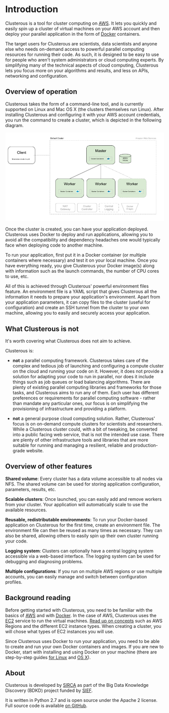 # Introduction

Clusterous is a tool for cluster computing on [AWS](https://aws.amazon.com). It lets you quickly and easily spin up a cluster of virtual machines on your AWS account and then deploy your parallel application in the form of [Docker](https://www.docker.com/what-docker) containers.

The target users for Clusterous are scientists, data scientists and anyone else who needs on-demand access to powerful parallel computing resources for running their code. As such, it is designed to be easy to use for people who aren't system administrators or cloud computing experts. By simplifying many of the technical aspects of cloud computing, Clusterous lets you focus more on your algorithms and results, and less on APIs, networking and configuration.


## Overview of operation

Clusterous takes the form of a command-line tool, and is currently supported on Linux and Mac OS X (the clusters themselves run Linux). After installing Clusterous and configuring it with your AWS account credentials, you run the command to create a cluster, which is depicted in the following diagram.

![Clusterous Default Cluster Diagram](images/Clusterous_Architecture.png)

Once the cluster is created, you can have your application deployed. Clusterous uses Docker to deploy and run applications, allowing you to avoid all the compatibility and dependency headaches one would typically face when deploying code to another machine.

To run your application, first put it in a Docker container (or multiple containers where necessary) and test it on your local machine. Once you have everything ready, you give Clusterous your Docker image(s) along with information such as the launch commands, the number of CPU cores to use, etc.

All of this is achieved through Clusterous' powerful environment files feature. An environment file is a YAML script that gives Clusterous all the information it needs to prepare your application's environment. Apart from your application parameters, it can copy files to the cluster (useful for configuration) and create an SSH tunnel from the cluster to your own machine, allowing you to easily and securely access your application.

## What Clusterous is not
It's worth covering what Clusterous does not aim to achieve. 

Clusterous is:

* **not** a parallel computing framework. Clusterous takes care of the complex and tedious job of launching and configuring a compute cluster on the cloud and running your code on it. However, it does not provide a solution for adapting your code to run in parallel, nor does it include things such as job queues or load balancing algorithms. There are plenty of existing parallel computing libraries and frameworks for those tasks, and Clusterous aims to run any of them. Each user has different preferences or requirements for parallel computing software - rather than mandate any particular ones, our focus is on simplifying the provisioning of infrastructure and providing a platform.

* **not** a general purpose cloud computing solution. Rather, Clusterous' focus is on on-demand compute clusters for scientists and researchers. While a Clusterous cluster could, with a bit of tweaking, be converted into a public facing web service, that is not the intended use case. There are plenty of other infrastructure tools and libraries that are more suitable for running and managing a resilient, reliable and production-grade website.


## Overview of other features

**Shared volume**: Every cluster has a data volume accessible to all nodes via NFS. The shared volume can be used for storing application configuration, parameters, results, etc.

**Scalable clusters**: Once launched, you can easily add and remove workers from your cluster. Your application will automatically scale to use the available resources.

**Reusable, redistributable environments**: To run your Docker-based application on Clusterous for the first time, create an environment file. The environment file can then be reused as many times as necessary. They can also be shared, allowing others to easily spin up their own cluster running your code.

**Logging system**: Clusters can optionally have a central logging system accessible via a web-based interface. The logging system can be used for debugging and diagnosing problems.

**Multiple configurations**: If you run on multiple AWS regions or use multiple accounts, you can easily manage and switch between configuration profiles.


## Background reading
Before getting started with Clusterous, you need to be familiar with the basics of [AWS](https://aws.amazon.com) and with [Docker](https://www.docker.com/what-docker). In the case of AWS, Clusterous uses the [EC2](https://aws.amazon.com/ec2/) service to run the virtual machines. [Read up on concepts](A02_AWS.md) such as AWS Regions and the different EC2 instance types. When creating a cluster, you will chose what types of EC2 instances you will use.

Since Clusterous uses Docker to run your application, you need to be able to create and run your own Docker containers and images. If you are new to Docker, start with installing and using Docker on your machine (there are step-by-step guides [for Linux](https://docs.docker.com/linux/) and [OS X](https://docs.docker.com/mac/)).


## About
Clusterous is developed by [SIRCA](http://www.sirca.org.au) as part of the Big Data Knowledge Discovery (BDKD) project funded by [SIEF](http://www.sief.org.au/).

It is written in Python 2.7 and is open source under the Apache 2 license. Full source code is available [on GitHub](https://github.com/sirca/clusterous).
